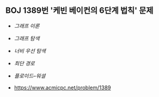 ## BOJ 1389번 '케빈 베이컨의 6단계 법칙' 문제 

* _그래프 이론_
* _그래프 탐색_
* _너비 우선 탐색_
* _최단 경로_
* _플로이드–워셜_

* https://www.acmicpc.net/problem/1389
